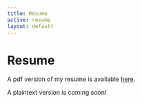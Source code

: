 ```yaml
---
title: Resume
active: resume
layout: default
---
```


# Resume #

<p class="alert alert-info">A pdf version of my resume is available <a href="{{ site.baseurl}}/assets/downloads/Reese_Levine_Resume.pdf">here</a>.</p>

A plaintext version is coming soon!